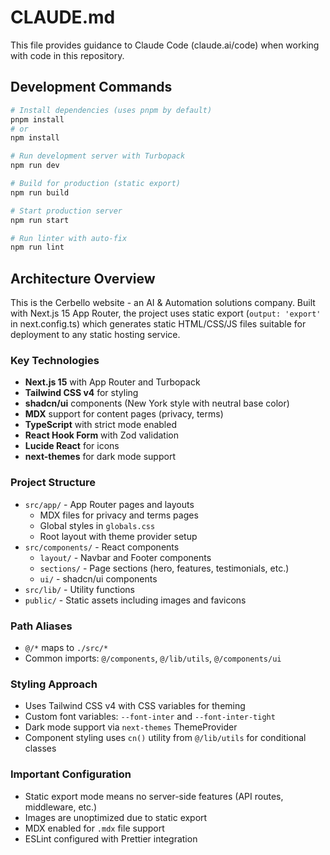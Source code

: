 # CLAUDE.md

This file provides guidance to Claude Code (claude.ai/code) when working with code in this repository.

## Development Commands

```bash
# Install dependencies (uses pnpm by default)
pnpm install
# or
npm install

# Run development server with Turbopack
npm run dev

# Build for production (static export)
npm run build

# Start production server
npm run start

# Run linter with auto-fix
npm run lint
```

## Architecture Overview

This is the Cerbello website - an AI & Automation solutions company. Built with Next.js 15 App Router, the project uses static export (`output: 'export'` in next.config.ts) which generates static HTML/CSS/JS files suitable for deployment to any static hosting service.

### Key Technologies
- **Next.js 15** with App Router and Turbopack
- **Tailwind CSS v4** for styling
- **shadcn/ui** components (New York style with neutral base color)
- **MDX** support for content pages (privacy, terms)
- **TypeScript** with strict mode enabled
- **React Hook Form** with Zod validation
- **Lucide React** for icons
- **next-themes** for dark mode support

### Project Structure
- `src/app/` - App Router pages and layouts
  - MDX files for privacy and terms pages
  - Global styles in `globals.css`
  - Root layout with theme provider setup
- `src/components/` - React components
  - `layout/` - Navbar and Footer components
  - `sections/` - Page sections (hero, features, testimonials, etc.)
  - `ui/` - shadcn/ui components
- `src/lib/` - Utility functions
- `public/` - Static assets including images and favicons

### Path Aliases
- `@/*` maps to `./src/*`
- Common imports: `@/components`, `@/lib/utils`, `@/components/ui`

### Styling Approach
- Uses Tailwind CSS v4 with CSS variables for theming
- Custom font variables: `--font-inter` and `--font-inter-tight`
- Dark mode support via `next-themes` ThemeProvider
- Component styling uses `cn()` utility from `@/lib/utils` for conditional classes

### Important Configuration
- Static export mode means no server-side features (API routes, middleware, etc.)
- Images are unoptimized due to static export
- MDX enabled for `.mdx` file support
- ESLint configured with Prettier integration